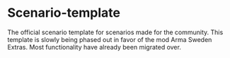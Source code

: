 # Scenario-template
The official scenario template for scenarios made for the community. This template is slowly being phased out in favor of the mod Arma Sweden Extras. Most functionality have already been migrated over.
